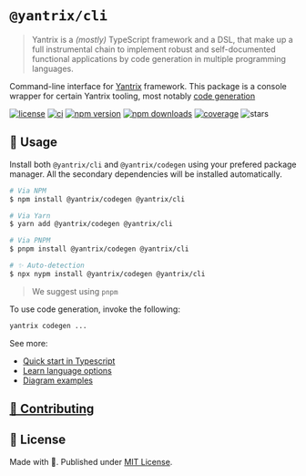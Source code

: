# `@yantrix/cli`

>Yantrix is a _(mostly)_ TypeScript framework and a DSL, that make up a full instrumental chain to implement robust and self-documented functional applications by code generation in multiple programming languages.

Command-line interface for [Yantrix](https://github.com/tfcp68/yantrix/) framework. This package is a console wrapper for certain Yantrix tooling, most notably [code generation](https://www.npmjs.com/package/@yantrix/codegen)

<p>
	<a href="https://github.com/tfcp68/yantrix/blob/main/LICENSE" target="_blank"><img src="https://img.shields.io/github/license/tfcp68/yantrix" alt="license"></a>
	<a href="https://github.com/tfcp68/yantrix/actions/workflows/tests.yml" target="_blank"><img src="https://github.com/tfcp68/yantrix/actions/workflows/tests.yml/badge.svg" alt="ci"></a>
	<a href="https://www.npmjs.com/package/@yantrix/cli"><img src="https://img.shields.io/npm/v/@yantrix/cli.svg?maxAge=3600" alt="npm version" /></a>
	<a href="https://www.npmjs.com/package/@yantrix/cli"><img src="https://img.shields.io/npm/dt/@yantrix/cli.svg?maxAge=3600" alt="npm downloads" /></a>
	<a href="https://codecov.io/gh/tfcp68/yantrix" target="_blank"><img src="https://img.shields.io/codecov/c/gh/tfcp68/yantrix/main" alt="coverage"></a>
	<img src="https://img.shields.io/github/stars/tfcp68/yantrix" alt="stars">
</p>

## 📖 Usage

Install both `@yantrix/cli` and `@yantrix/codegen` using your prefered package manager. All the secondary dependencies will be installed automatically.

```bash
# Via NPM
$ npm install @yantrix/codegen @yantrix/cli

# Via Yarn
$ yarn add @yantrix/codegen @yantrix/cli

# Via PNPM
$ pnpm install @yantrix/codegen @yantrix/cli

# ✨ Auto-detection
$ npx nypm install @yantrix/codegen @yantrix/cli
```

> We suggest using `pnpm`

To use code generation, invoke the following:
```bash
yantrix codegen ...
```

See more:
- [Quick start in Typescript](https://tfcp68.github.io/yantrix/)
- [Learn language options](https://tfcp68.github.io/yantrix/integrations/100_language_support.html)
- [Diagram examples](https://tfcp68.github.io/yantrix/concepts/999_design_examples.html)

## [🌱 Contributing](https://tfcp68.github.io/yantrix/contributing/)
## 📜 License

Made with 💜. Published under [MIT License](./LICENSE).
